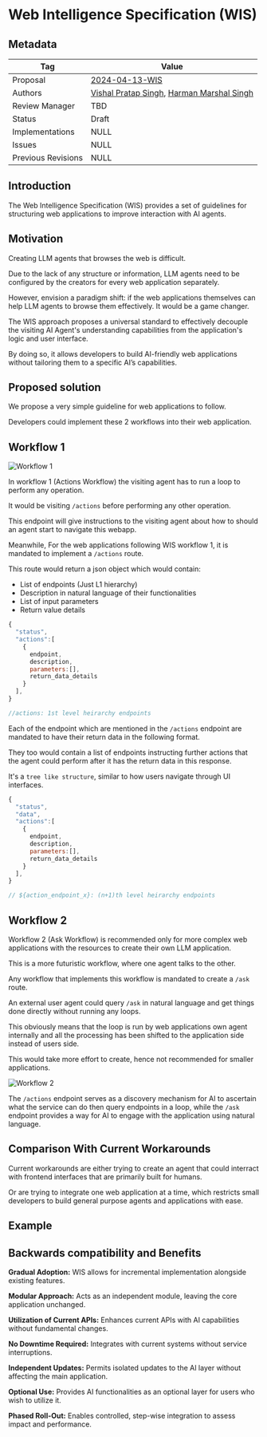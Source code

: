 # Web Intelligence Specification (WIS)

## Metadata

| Tag                | Value                                                                                                           |
| ------------------ | --------------------------------------------------------------------------------------------------------------- |
| Proposal           | [2024-04-13-WIS](https://github.com/vishalvibes/wis)                                                            |
| Authors            | [Vishal Pratap Singh](https://github.com/vishalvibes), [Harman Marshal Singh](https://github.com/marshalharman) |
| Review Manager     | TBD                                                                                                             |
| Status             | Draft                                                                                                           |
| Implementations    | NULL                                                                                                            |
| Issues             | NULL                                                                                                            |
| Previous Revisions | NULL                                                                                                            |

## Introduction

The Web Intelligence Specification (WIS) provides a set of guidelines for structuring web applications to improve interaction with AI agents.

## Motivation

Creating LLM agents that browses the web is difficult.

Due to the lack of any structure or information, LLM agents need to be configured by the creators for every web application separately.

However, envision a paradigm shift: if the web applications themselves can help LLM agents to browse them effectively. It would be a game changer.

The WIS approach proposes a universal standard to effectively decouple the visiting AI Agent's understanding capabilities from the application's logic and user interface.

By doing so, it allows developers to build AI-friendly web applications without tailoring them to a specific AI’s capabilities.

## Proposed solution

We propose a very simple guideline for web applications to follow.

Developers could implement these 2 workflows into their web application.

## Workflow 1

![Workflow 1](https://i.imgur.com/ujH7AlD.png)

In workflow 1 (Actions Workflow) the visiting agent has to run a loop to perform any operation.

It would be visiting `/actions` before performing any other operation.

This endpoint will give instructions to the visiting agent about how to should an agent start to navigate this webapp.

Meanwhile, For the web applications following WIS workflow 1, it is mandated to implement a `/actions` route.

This route would return a json object which would contain:

- List of endpoints (Just L1 hierarchy)
- Description in natural language of their functionalities
- List of input parameters
- Return value details

```javascript
{
  "status",
  "actions":[
    {
      endpoint,
      description,
      parameters:[],
      return_data_details
    }
  ],
}

//actions: 1st level heirarchy endpoints
```

Each of the endpoint which are mentioned in the `/actions` endpoint are mandated to have their return data in the following format.

They too would contain a list of endpoints instructing further actions that the agent could perform after it has the return data in this response.

It's a `tree like structure`, similar to how users navigate through UI interfaces.

```javascript
{
  "status",
  "data",
  "actions":[
    {
      endpoint,
      description,
      parameters:[],
      return_data_details
    }
  ],
}

// ${action_endpoint_x}: (n+1)th level heirarchy endpoints
```

## Workflow 2

Workflow 2 (Ask Workflow) is recommended only for more complex web applications with the resources to create their own LLM application.

This is a more futuristic workflow, where one agent talks to the other.

Any workflow that implements this workflow is mandated to create a `/ask` route.

An external user agent could query `/ask` in natural language and get things done directly without running any loops.

This obviously means that the loop is run by web applications own agent internally and all the processing has been shifted to the application side instead of users side.

This would take more effort to create, hence not recommended for smaller applications.

![Workflow 2](https://i.imgur.com/D3OkqTq.png)

The `/actions` endpoint serves as a discovery mechanism for AI to ascertain what the service can do then query endpoints in a loop, while the `/ask` endpoint provides a way for AI to engage with the application using natural language.

## Comparison With Current Workarounds

Current workarounds are either trying to create an agent that could interract with frontend interfaces that are primarily built for humans.

Or are trying to integrate one web application at a time, which restricts small developers to build general purpose agents and applications with ease.

## Example

## Backwards compatibility and Benefits

**Gradual Adoption:** WIS allows for incremental implementation alongside existing features.

**Modular Approach:** Acts as an independent module, leaving the core application unchanged.

**Utilization of Current APIs:** Enhances current APIs with AI capabilities without fundamental changes.

**No Downtime Required:** Integrates with current systems without service interruptions.

**Independent Updates:** Permits isolated updates to the AI layer without affecting the main application.

**Optional Use:** Provides AI functionalities as an optional layer for users who wish to utilize it.

**Phased Roll-Out:** Enables controlled, step-wise integration to assess impact and performance.
